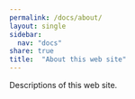 ```yaml
---
permalink: /docs/about/
layout: single
sidebar:
  nav: "docs"
share: true
title:  "About this web site"
---
```

Descriptions of this web site.
